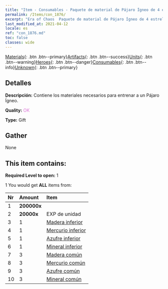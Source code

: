 ```yaml
---
title: "Item - Consumables - Paquete de material de Pájaro Ígneo de 4 estrellas"
permalink: /Items/con_1876/
excerpt: "Era of Chaos  Paquete de material de Pájaro Ígneo de 4 estrellas"
last_modified_at: 2021-04-12
locale: es
ref: "con_1876.md"
toc: false
classes: wide
---
```

 [Materials](/es/Items/){: .btn .btn--primary}[Artifacts](/es/Items/Artifacts/){: .btn .btn--success}[Units](/es/Items/Units/){: .btn .btn--warning}[Heroes](/es/Items/Heroes/){: .btn .btn--danger}[Consumables](/es/Items/Consumables/){: .btn .btn--info}[Unknown](/es/Items/Unknown/){: .btn .btn--primary}

## Detalles
 **Descripción:** Contiene los materiales necesarios para entrenar a un Pájaro Ígneo.

 **Quality:** <span style="color: #DA70D6">OK</span>

 **Type:** Gift

## Gather

  None

## This item contains:

 **Required Level to open:** 1

 1 You would get **ALL** items  from:

  | Nr | Amount |     Item    |
  |:---|:-------|:------------|
  | 1 |  **200000x** | <i class="fas fa-coins"/> |  | 
  | 2 |  **20000x** | EXP de unidad |  | 
  | 3 | 1 | [Madera inferior](/es/Items/mat_1/) | 
  | 4 | 1 | [Mercurio inferior](/es/Items/mat_2/) | 
  | 5 | 1 | [Azufre inferior](/es/Items/mat_3/) | 
  | 6 | 1 | [Mineral inferior](/es/Items/mat_1/) | 
  | 7 | 3 | [Madera común](/es/Items/mat_7/) | 
  | 8 | 3 | [Mercurio común](/es/Items/mat_8/) | 
  | 9 | 3 | [Azufre común](/es/Items/mat_9/) | 
  | 10 | 3 | [Mineral común](/es/Items/mat_6/) | 
